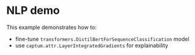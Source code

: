 # NLP demo

This example demonstrates how to:
- fine-tune `transformers.DistilBertForSequenceClassification` model
- use `captum.attr.LayerIntegratedGradients` for explainability


